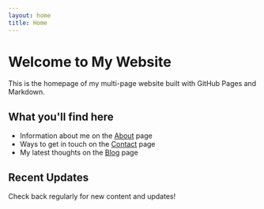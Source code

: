 ```yaml
---
layout: home
title: Home
---
```


# Welcome to My Website

This is the homepage of my multi-page website built with GitHub Pages and Markdown.

## What you'll find here

- Information about me on the [About](/about) page
- Ways to get in touch on the [Contact](/contact) page  
- My latest thoughts on the [Blog](/blog) page

## Recent Updates

Check back regularly for new content and updates!